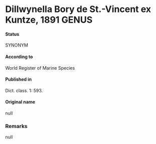 # Dillwynella Bory de St.-Vincent ex Kuntze, 1891 GENUS

#### Status
SYNONYM

#### According to
World Register of Marine Species

#### Published in
Dict. class. 1: 593.

#### Original name
null

### Remarks
null